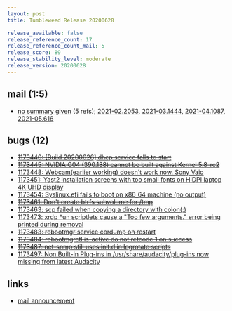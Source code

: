 ```yaml
---
layout: post
title: Tumbleweed Release 20200628

release_available: false
release_reference_count: 17
release_reference_count_mail: 5
release_score: 89
release_stability_level: moderate
release_version: 20200628
---
```


## mail (1:5)

- [no summary given](https://github.com/boombatower/tumbleweed-review/issues/10) (5 refs); [2021-02.2053](https://github.com/boombatower/tumbleweed-review/issues/10), [2021-03.1444](https://github.com/boombatower/tumbleweed-review/issues/10), [2021-04.1087](https://github.com/boombatower/tumbleweed-review/issues/10), [2021-05.616](https://github.com/boombatower/tumbleweed-review/issues/10)

## bugs (12)

<!--more-->

- ~~[1173440: \[Build 20200626\] dhcp service falls to start](https://bugzilla.opensuse.org/show_bug.cgi?id=1173440)~~
- ~~[1173445: NVIDIA G04 (390.138) cannot be built against Kernel 5.8-rc2](https://bugzilla.opensuse.org/show_bug.cgi?id=1173445)~~
- [1173448: Webcam(earlier working) doesn't work now. Sony Vaio](https://bugzilla.opensuse.org/show_bug.cgi?id=1173448)
- [1173451: Yast2 installation screens with too small fonts on HiDPI laptop 4K UHD display](https://bugzilla.opensuse.org/show_bug.cgi?id=1173451)
- [1173454: Syslinux.efi fails to boot on x86_64 machine (no output)](https://bugzilla.opensuse.org/show_bug.cgi?id=1173454)
- ~~[1173461: Don't create btrfs subvolume for /tmp](https://bugzilla.opensuse.org/show_bug.cgi?id=1173461)~~
- [1173463: scp failed when copying a directory with colon(:)](https://bugzilla.opensuse.org/show_bug.cgi?id=1173463)
- [1173473: xrdp *un scriptlets cause a "Too few arguments." error being printed during removal](https://bugzilla.opensuse.org/show_bug.cgi?id=1173473)
- ~~[1173483: rebootmgr service cordump on restart](https://bugzilla.opensuse.org/show_bug.cgi?id=1173483)~~
- ~~[1173484: rebootmgrctl is-active do not retcode 1 on success](https://bugzilla.opensuse.org/show_bug.cgi?id=1173484)~~
- ~~[1173487: net-snmp still uses init.d in logrotate scripts](https://bugzilla.opensuse.org/show_bug.cgi?id=1173487)~~
- [1173497: Non Built-in Plug-ins in /usr/share/audacity/plug-ins now missing from latest Audacity](https://bugzilla.opensuse.org/show_bug.cgi?id=1173497)



## links

- [mail announcement](https://github.com/boombatower/tumbleweed-review/issues/10)
